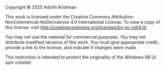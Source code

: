 Copyright © 2025 Advith Krishnan

This work is licensed under the Creative Commons Attribution-NonCommercial-NoDerivatives 4.0 International License.
To view a copy of this license, visit http://creativecommons.org/licenses/by-nc-nd/4.0/

You may not use the material for commercial purposes.
You may not distribute modified versions of this work.
You must give appropriate credit, provide a link to the license, and indicate if changes were made.

This restriction is intended to protect the originality of the Windows 98 UI spin created